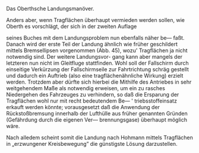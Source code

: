 Das Oberthsche Landungsmanöver.

Anders aber, wenn Tragflächen überhaupt vermieden werden
sollen, wie Oberth es vorschlägt, der sich in der zweiten Auflage

seines Buches mit dem Landungsproblem nun ebenfalls näher be—
faßt. Danach wird der erste Teil der Landung ähnlich wie früher
geschildert mittels Bremsellipsen vorgenommen (Abb. 45), wozu'
Tragflächen ja nicht notwendig sind. Der weitere Landungsvor-
gang kann aber mangels der letzteren nun nicht im Gleitfluge
stattfinden. Wohl soll der Fallschirm durch einseitige Verkürzung
der Fallschirmseile zur Fahrtrichtung schräg gestellt und dadurch
ein Auftrieb (also eine tragflächenähnliche Wirkung) erzielt werden.
Trotzdem aber dürfte sich hierbei die Mithilfe des Antriebes in
sehr weitgehendem Maße als notwendig erweisen, um ein zu
rasches Niedergehen des Fahrzeuges zu verhindern, so daß die
Ersparung der Tragflächen wohl nur mit recht bedeutendem Be— '
triebsstoffeinsatz erkauft werden könnte; vorausgesetzt daß die
Anwendung der Rückstoßbremsung innerhalb der Lufthülle aus
früher genannten Gründen (Gefährdung durch die eigenen Ver—
brennungsgase) überhaupt möglich wäre.

Nach alledem scheint somit die Landung nach Hohmann mittels
Tragflächen in „erzwungener Kreisbewegung” die günstigste Lösung
darzustellen.

